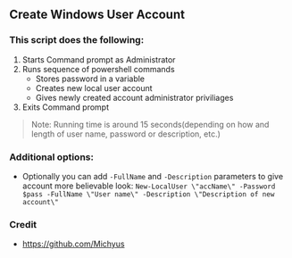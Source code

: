 ## Create Windows User Account

### This script does the following:
1. Starts Command prompt as Administrator
2. Runs sequence of powershell commands
    * Stores password in a variable
    * Creates new local user account
    * Gives newly created account administrator priviliages
3. Exits Command prompt

> Note: Running time is around 15 seconds(depending on how and length of user name, password or description, etc.)

### Additional options:
- Optionally you can add `-FullName` and `-Description` parameters to give account more believable look: 
`New-LocalUser \"accName\" -Password $pass -FullName \"User name\" -Description \"Description of new account\"`

### Credit
- https://github.com/Michyus

